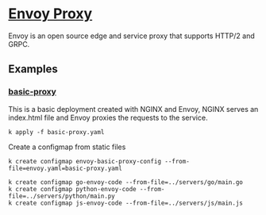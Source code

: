 # [Envoy Proxy](https://envoyproxy.io)

Envoy is an open source edge and service proxy that supports HTTP/2 and GRPC.

## Examples

### [basic-proxy](./basic-proxy.yaml)
This is a basic deployment created with NGINX and Envoy, NGINX serves an index.html file and Envoy proxies the requests to the service.

```
k apply -f basic-proxy.yaml
```


Create a configmap from static files

```
k create configmap envoy-basic-proxy-config --from-file=envoy.yaml=basic-proxy.yaml
```

```
k create configmap go-envoy-code --from-file=../servers/go/main.go
k create configmap python-envoy-code --from-file=../servers/python/main.py
k create configmap js-envoy-code --from-file=../servers/js/main.js
```

```
